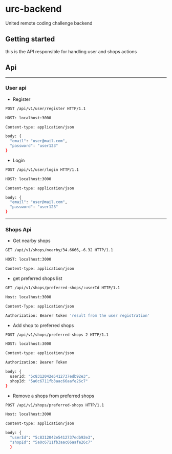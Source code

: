 # urc-backend
United remote coding challenge backend

## Getting started
this is the API responsible for handling user and shops actions

## Api

***

### User api

* Register

```bash
POST /api/v1/user/register HTTP/1.1

HOST: localhost:3000

Content-type: application/json

body: {
  "email": "user@mail.com",
  "password": "user123"
}
```

* Login

```bash
POST /api/v1/user/login HTTP/1.1

HOST: localhost:3000

Content-type: application/json

body: {
  "email": "user@mail.com",
  "password": "user123"
}
```
***

### Shops Api

* Get nearby shops

```bash
GET /api/v1/shops/nearby/34.6666,-6.32 HTTP/1.1

HOST: localhost:3000

Content-type: application/json 
```

* get preferred shops list

```bash
GET /api/v1/shops/preferred-shops/:userId HTTP/1.1

Host: localhost:3000

Content-Type: application/json

Authorization: Bearer token 'result from the user registration'
```


* Add shop to preferred shops

```bash
POST /api/v1/shops/preferred-shops 2 HTTP/1.1

HOST: localhost:3000

Content-type: application/json 

Authorization: Bearer Token

body: {
  userId: "5c8312042e5412737edb92e3",
  shopId: "5a0c6711fb3aac66aafe26c7"
}
```

* Remove a shops from preferred shops

```bash
POST /api/v1/shops/preferred-shops HTTP/1.1

Host: localhost:3000

content-type: application/json

body: {
  "userId": "5c8312042e5412737edb92e3",
  "shopId": "5a0c6711fb3aac66aafe26c7"
  }
```

